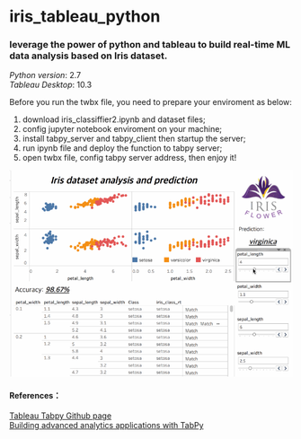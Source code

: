 # iris_tableau_python
### leverage the power of python and tableau to build real-time ML data analysis based on Iris dataset.

_Python version_: 2.7  
_Tableau Desktop_: 10.3

Before you run the twbx file, you need to prepare your enviroment as below:
1. download iris_classiffier2.ipynb and dataset files;
2. config jupyter notebook enviroment on your machine;
3. install tabpy_server and tabpy_client then startup the server;
4. run ipynb file and deploy the function to tabpy server;
5. open twbx file, config tabpy server address, then enjoy it!

![image could be find in github page](/Iris_analysis_and_prediction.gif "Iris_analysis_and_prediction")

#### References： 
[Tableau Tabpy Github page](https://github.com/tableau/TabPy)   
[Building advanced analytics applications with TabPy](https://www.tableau.com/about/blog/2017/1/building-advanced-analytics-applications-tabpy-64916)
